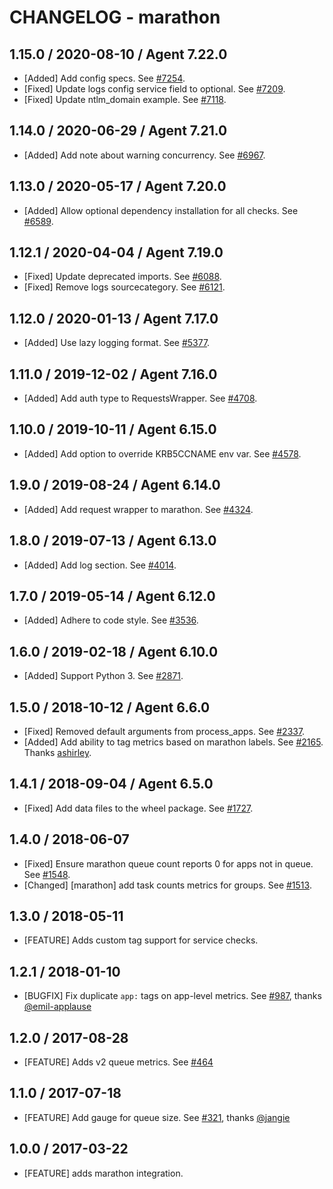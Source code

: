 # CHANGELOG - marathon

## 1.15.0 / 2020-08-10 / Agent 7.22.0

* [Added] Add config specs. See [#7254](https://github.com/DataDog/integrations-core/pull/7254).
* [Fixed] Update logs config service field to optional. See [#7209](https://github.com/DataDog/integrations-core/pull/7209).
* [Fixed] Update ntlm_domain example. See [#7118](https://github.com/DataDog/integrations-core/pull/7118).

## 1.14.0 / 2020-06-29 / Agent 7.21.0

* [Added] Add note about warning concurrency. See [#6967](https://github.com/DataDog/integrations-core/pull/6967).

## 1.13.0 / 2020-05-17 / Agent 7.20.0

* [Added] Allow optional dependency installation for all checks. See [#6589](https://github.com/DataDog/integrations-core/pull/6589).

## 1.12.1 / 2020-04-04 / Agent 7.19.0

* [Fixed] Update deprecated imports. See [#6088](https://github.com/DataDog/integrations-core/pull/6088).
* [Fixed] Remove logs sourcecategory. See [#6121](https://github.com/DataDog/integrations-core/pull/6121).

## 1.12.0 / 2020-01-13 / Agent 7.17.0

* [Added] Use lazy logging format. See [#5377](https://github.com/DataDog/integrations-core/pull/5377).

## 1.11.0 / 2019-12-02 / Agent 7.16.0

* [Added] Add auth type to RequestsWrapper. See [#4708](https://github.com/DataDog/integrations-core/pull/4708).

## 1.10.0 / 2019-10-11 / Agent 6.15.0

* [Added] Add option to override KRB5CCNAME env var. See [#4578](https://github.com/DataDog/integrations-core/pull/4578).

## 1.9.0 / 2019-08-24 / Agent 6.14.0

* [Added] Add request wrapper to marathon. See [#4324](https://github.com/DataDog/integrations-core/pull/4324).

## 1.8.0 / 2019-07-13 / Agent 6.13.0

* [Added] Add log section. See [#4014](https://github.com/DataDog/integrations-core/pull/4014).

## 1.7.0 / 2019-05-14 / Agent 6.12.0

* [Added] Adhere to code style. See [#3536](https://github.com/DataDog/integrations-core/pull/3536).

## 1.6.0 / 2019-02-18 / Agent 6.10.0

* [Added] Support Python 3. See [#2871](https://github.com/DataDog/integrations-core/pull/2871).

## 1.5.0 / 2018-10-12 / Agent 6.6.0

* [Fixed] Removed default arguments from process_apps. See [#2337][1].
* [Added] Add ability to tag metrics based on marathon labels. See [#2165][2]. Thanks [ashirley][3].

## 1.4.1 / 2018-09-04 / Agent 6.5.0

* [Fixed] Add data files to the wheel package. See [#1727][4].

## 1.4.0 / 2018-06-07

* [Fixed] Ensure marathon queue count reports 0 for apps not in queue. See [#1548][5].
* [Changed] [marathon] add task counts metrics for groups. See [#1513][6].

## 1.3.0 / 2018-05-11

* [FEATURE] Adds custom tag support for service checks.

## 1.2.1 / 2018-01-10

* [BUGFIX] Fix duplicate `app:` tags on app-level metrics. See [#987][7], thanks [@emil-applause][8]

## 1.2.0 / 2017-08-28

* [FEATURE] Adds v2 queue metrics. See [#464][9]

## 1.1.0 / 2017-07-18

* [FEATURE] Add gauge for queue size. See [#321][10], thanks [@jangie][11]

## 1.0.0 / 2017-03-22

* [FEATURE] adds marathon integration.

<!--- The following link definition list is generated by PimpMyChangelog --->
[1]: https://github.com/DataDog/integrations-core/pull/2337
[2]: https://github.com/DataDog/integrations-core/pull/2165
[3]: https://github.com/ashirley
[4]: https://github.com/DataDog/integrations-core/pull/1727
[5]: https://github.com/DataDog/integrations-core/pull/1548
[6]: https://github.com/DataDog/integrations-core/pull/1513
[7]: https://github.com/DataDog/integrations-core/issues/987
[8]: https://github.com/emil-applause
[9]: https://github.com/DataDog/integrations-core/issues/464
[10]: https://github.com/DataDog/integrations-core/issues/321
[11]: https://github.com/jangie

